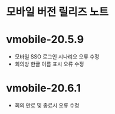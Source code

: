 # 모바일 버전 릴리즈 노트

# vmobile-20.5.9
- 모바일 SSO 로그인 시나리오 오류 수정
- 회의방 한글 이름 표시 오류 수정

# vmobile-20.6.1
- 회의 만료 및 종료시 오류 수정
